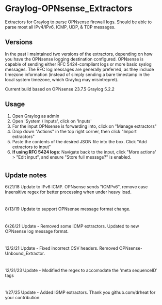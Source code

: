 # Graylog-OPNsense_Extractors
Extractors for Graylog to parse OPNsense firewall logs. Should be able to parse most all IPv4/IPv6, ICMP, UDP, & TCP messages.


## Versions
In the past I maintained two versions of the extractors, depending on how you have the OPNsense logging destination configured. OPNsense is capable of sending either RFC 5424-compliant logs or more basic syslog messages. The RFC log messages are generally preferred, as they include timezone information (instead of simply sending a bare timestamp in the local system timezone, which Graylog may misintrepret).

Current build based on
OPNsense 23.7.5
Graylog 5.2.2

## Usage
1. Open Graylog as admin
2. Open 'System / Inputs', click on 'Inputs'
3. For the input OPNsense is forwarding into, click on "Manage extractors"
4. Drop down "Actions" in the top right corner, then click "Import extractors"
5. Paste the contents of the desired JSON file into the box. Click "Add extractors to input"
6. **If using RFC 5424 logs**: Navigate back to the input, click "More actions' > "Edit input", and ensure "Store full message?" is enabled.
#
## Update notes
6/21/18 Update to IPv6 ICMP. OPNsense sends "ICMPv6", remove case insensitive regex for better processing when under heavy load.
#
8/13/19 Update to support OPNsense message format change.
#
6/26/21 Update - Removed some ICMP extractors. Updated to new OPNsense log message format.
#
12/2/21 Update - Fixed incorrect CSV headers. Removed OPNsense-Unbound_Extractor. 
#
12/31/23 Update - Modified the regex to accomodate the 'meta sequenceID' tags
#
1/27/25 Update - Added IGMP extractors. Thank you github.com/drheat for your contribution



